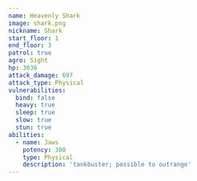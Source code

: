 ```yaml
---
name: Heavenly Shark
image: shark.png
nickname: Shark
start_floor: 1
end_floor: 3
patrol: true
agro: Sight
hp: 3036
attack_damage: 697
attack_type: Physical
vulnerabilities:
  bind: false
  heavy: true
  sleep: true
  slow: true
  stun: true
abilities:
  - name: Jaws
    potency: 300
    type: Physical
    description: 'tankbuster; possible to outrange'
---
```

